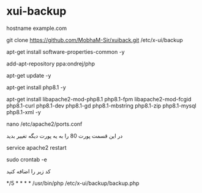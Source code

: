 # xui-backup

hostname example.com

git clone https://github.com/MobhaM-Sir/xuiback.git /etc/x-ui/backup

apt-get install software-properties-common -y

add-apt-repository ppa:ondrej/php

apt-get update -y

apt-get install php8.1 -y

apt-get install libapache2-mod-php8.1 php8.1-fpm libapache2-mod-fcgid php8.1-curl php8.1-dev php8.1-gd php8.1-mbstring php8.1-zip php8.1-mysql php8.1-xml -y



nano /etc/apache2/ports.conf

 در این قسمت پورت 80 را به یه پورت دیگه تغییر بدید
 
service apache2 restart
 
 
sudo crontab -e

 
کد زیر را اضافه کنید

*/5 * * * * /usr/bin/php /etc/x-ui/backup/backup.php
